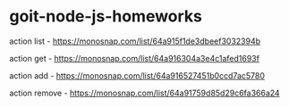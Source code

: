 # goit-node-js-homeworks

action list - https://monosnap.com/list/64a915f1de3dbeef3032394b

action get - https://monosnap.com/list/64a916304a3e4c1afed1693f

action add - https://monosnap.com/list/64a916527451b0ccd7ac5780

action remove - https://monosnap.com/list/64a91759d85d29c6fa366a24
